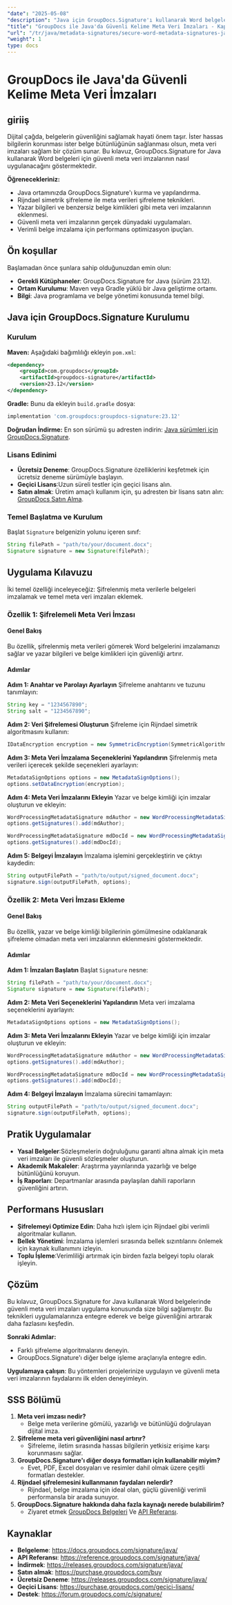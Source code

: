 ```yaml
---
"date": "2025-05-08"
"description": "Java için GroupDocs.Signature'ı kullanarak Word belgeleri için güvenli meta veri imzalarının nasıl uygulanacağını öğrenin, belge bütünlüğünü ve korumasını sağlayın."
"title": "GroupDocs ile Java'da Güvenli Kelime Meta Veri İmzaları - Kapsamlı Bir Kılavuz"
"url": "/tr/java/metadata-signatures/secure-word-metadata-signatures-java-groupdocs/"
"weight": 1
type: docs
---
```

# GroupDocs ile Java'da Güvenli Kelime Meta Veri İmzaları

## giriiş
Dijital çağda, belgelerin güvenliğini sağlamak hayati önem taşır. İster hassas bilgilerin korunması ister belge bütünlüğünün sağlanması olsun, meta veri imzaları sağlam bir çözüm sunar. Bu kılavuz, GroupDocs.Signature for Java kullanarak Word belgeleri için güvenli meta veri imzalarının nasıl uygulanacağını göstermektedir.

**Öğrenecekleriniz:**
- Java ortamınızda GroupDocs.Signature'ı kurma ve yapılandırma.
- Rijndael simetrik şifreleme ile meta verileri şifreleme teknikleri.
- Yazar bilgileri ve benzersiz belge kimlikleri gibi meta veri imzalarının eklenmesi.
- Güvenli meta veri imzalarının gerçek dünyadaki uygulamaları.
- Verimli belge imzalama için performans optimizasyon ipuçları.

## Ön koşullar
Başlamadan önce şunlara sahip olduğunuzdan emin olun:
- **Gerekli Kütüphaneler**: GroupDocs.Signature for Java (sürüm 23.12).
- **Ortam Kurulumu**: Maven veya Gradle yüklü bir Java geliştirme ortamı.
- **Bilgi**: Java programlama ve belge yönetimi konusunda temel bilgi.

## Java için GroupDocs.Signature Kurulumu

### Kurulum
**Maven:**
Aşağıdaki bağımlılığı ekleyin `pom.xml`:
```xml
<dependency>
    <groupId>com.groupdocs</groupId>
    <artifactId>groupdocs-signature</artifactId>
    <version>23.12</version>
</dependency>
```
**Gradle:**
Bunu da ekleyin `build.gradle` dosya:
```gradle
implementation 'com.groupdocs:groupdocs-signature:23.12'
```
**Doğrudan İndirme:**
En son sürümü şu adresten indirin: [Java sürümleri için GroupDocs.Signature](https://releases.groupdocs.com/signature/java/).

### Lisans Edinimi
- **Ücretsiz Deneme**: GroupDocs.Signature özelliklerini keşfetmek için ücretsiz deneme sürümüyle başlayın.
- **Geçici Lisans**:Uzun süreli testler için geçici lisans alın.
- **Satın almak**: Üretim amaçlı kullanım için, şu adresten bir lisans satın alın: [GroupDocs Satın Alma](https://purchase.groupdocs.com/buy).

### Temel Başlatma ve Kurulum
Başlat `Signature` belgenizin yolunu içeren sınıf:
```java
String filePath = "path/to/your/document.docx";
Signature signature = new Signature(filePath);
```

## Uygulama Kılavuzu
İki temel özelliği inceleyeceğiz: Şifrelenmiş meta verilerle belgeleri imzalamak ve temel meta veri imzaları eklemek.

### Özellik 1: Şifrelemeli Meta Veri İmzası
#### Genel Bakış
Bu özellik, şifrelenmiş meta verileri gömerek Word belgelerini imzalamanızı sağlar ve yazar bilgileri ve belge kimlikleri için güvenliği artırır.

#### Adımlar
**Adım 1: Anahtar ve Parolayı Ayarlayın**
Şifreleme anahtarını ve tuzunu tanımlayın:
```java
String key = "1234567890";
String salt = "1234567890";
```
**Adım 2: Veri Şifrelemesi Oluşturun**
Şifreleme için Rijndael simetrik algoritmasını kullanın:
```java
IDataEncryption encryption = new SymmetricEncryption(SymmetricAlgorithmType.Rijndael, key, salt);
```
**Adım 3: Meta Veri İmzalama Seçeneklerini Yapılandırın**
Şifrelenmiş meta verileri içerecek şekilde seçenekleri ayarlayın:
```java
MetadataSignOptions options = new MetadataSignOptions();
options.setDataEncryption(encryption);
```
**Adım 4: Meta Veri İmzalarını Ekleyin**
Yazar ve belge kimliği için imzalar oluşturun ve ekleyin:
```java
WordProcessingMetadataSignature mdAuthor = new WordProcessingMetadataSignature("Author", "Mr. Scherlock Holmes");
options.getSignatures().add(mdAuthor);

WordProcessingMetadataSignature mdDocId = new WordProcessingMetadataSignature("DocumentId", java.util.UUID.randomUUID().toString());
options.getSignatures().add(mdDocId);
```
**Adım 5: Belgeyi İmzalayın**
İmzalama işlemini gerçekleştirin ve çıktıyı kaydedin:
```java
String outputFilePath = "path/to/output/signed_document.docx";
signature.sign(outputFilePath, options);
```
### Özellik 2: Meta Veri İmzası Ekleme
#### Genel Bakış
Bu özellik, yazar ve belge kimliği bilgilerinin gömülmesine odaklanarak şifreleme olmadan meta veri imzalarının eklenmesini göstermektedir.

#### Adımlar
**Adım 1: İmzaları Başlatın**
Başlat `Signature` nesne:
```java
String filePath = "path/to/your/document.docx";
Signature signature = new Signature(filePath);
```
**Adım 2: Meta Veri Seçeneklerini Yapılandırın**
Meta veri imzalama seçeneklerini ayarlayın:
```java
MetadataSignOptions options = new MetadataSignOptions();
```
**Adım 3: Meta Veri İmzalarını Ekleyin**
Yazar ve belge kimliği için imzalar oluşturun ve ekleyin:
```java
WordProcessingMetadataSignature mdAuthor = new WordProcessingMetadataSignature("Author", "Mr. Scherlock Holmes");
options.getSignatures().add(mdAuthor);

WordProcessingMetadataSignature mdDocId = new WordProcessingMetadataSignature("DocumentId", java.util.UUID.randomUUID().toString());
options.getSignatures().add(mdDocId);
```
**Adım 4: Belgeyi İmzalayın**
İmzalama sürecini tamamlayın:
```java
String outputFilePath = "path/to/output/signed_document.docx";
signature.sign(outputFilePath, options);
```
## Pratik Uygulamalar
- **Yasal Belgeler**:Sözleşmelerin doğruluğunu garanti altına almak için meta veri imzaları ile güvenli sözleşmeler oluşturun.
- **Akademik Makaleler**: Araştırma yayınlarında yazarlığı ve belge bütünlüğünü koruyun.
- **İş Raporları**: Departmanlar arasında paylaşılan dahili raporların güvenliğini artırın.

## Performans Hususları
- **Şifrelemeyi Optimize Edin**: Daha hızlı işlem için Rijndael gibi verimli algoritmalar kullanın.
- **Bellek Yönetimi**: İmzalama işlemleri sırasında bellek sızıntılarını önlemek için kaynak kullanımını izleyin.
- **Toplu İşleme**:Verimliliği artırmak için birden fazla belgeyi toplu olarak işleyin.

## Çözüm
Bu kılavuz, GroupDocs.Signature for Java kullanarak Word belgelerinde güvenli meta veri imzaları uygulama konusunda size bilgi sağlamıştır. Bu teknikleri uygulamalarınıza entegre ederek ve belge güvenliğini artırarak daha fazlasını keşfedin.

**Sonraki Adımlar:**
- Farklı şifreleme algoritmalarını deneyin.
- GroupDocs.Signature'ı diğer belge işleme araçlarıyla entegre edin.

**Uygulamaya çalışın**: Bu yöntemleri projelerinize uygulayın ve güvenli meta veri imzalarının faydalarını ilk elden deneyimleyin.

## SSS Bölümü
1. **Meta veri imzası nedir?**
   - Belge meta verilerine gömülü, yazarlığı ve bütünlüğü doğrulayan dijital imza.
2. **Şifreleme meta veri güvenliğini nasıl artırır?**
   - Şifreleme, iletim sırasında hassas bilgilerin yetkisiz erişime karşı korunmasını sağlar.
3. **GroupDocs.Signature'ı diğer dosya formatları için kullanabilir miyim?**
   - Evet, PDF, Excel dosyaları ve resimler dahil olmak üzere çeşitli formatları destekler.
4. **Rijndael şifrelemesini kullanmanın faydaları nelerdir?**
   - Rijndael, belge imzalama için ideal olan, güçlü güvenliği verimli performansla bir arada sunuyor.
5. **GroupDocs.Signature hakkında daha fazla kaynağı nerede bulabilirim?**
   - Ziyaret etmek [GroupDocs Belgeleri](https://docs.groupdocs.com/signature/java/) Ve [API Referansı](https://reference.groupdocs.com/signature/java/).

## Kaynaklar
- **Belgeleme**: https://docs.groupdocs.com/signature/java/
- **API Referansı**: https://reference.groupdocs.com/signature/java/
- **İndirmek**: https://releases.groupdocs.com/signature/java/
- **Satın almak**: https://purchase.groupdocs.com/buy
- **Ücretsiz Deneme**: https://releases.groupdocs.com/signature/java/
- **Geçici Lisans**: https://purchase.groupdocs.com/geçici-lisans/
- **Destek**: https://forum.groupdocs.com/c/signature/